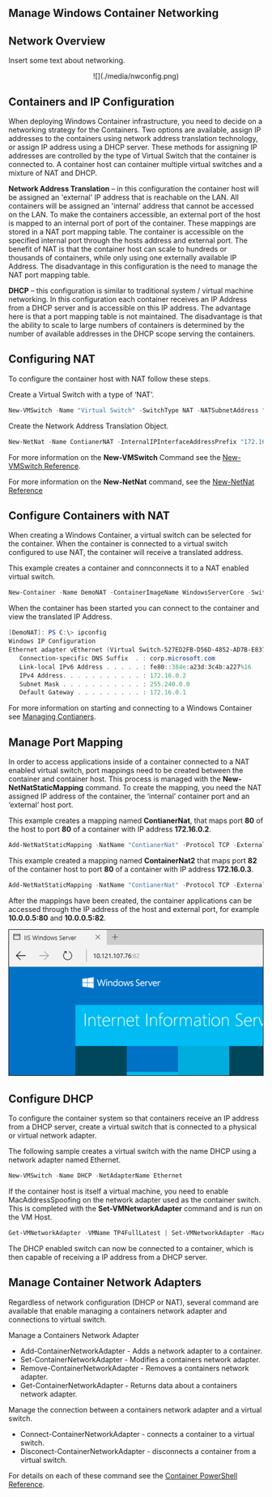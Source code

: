 ## Manage Windows Container Networking

## Network Overview

Insert some text about networking.

<center>![](./media/nwconfig.png)</center>

## Containers and IP Configuration

When deploying Windows Container infrastructure, you need to decide on a networking strategy for the Containers. Two options are available, assign IP addresses to the containers using network address translation technology, or assign IP address using a DHCP server. These methods for assigning IP addresses are controlled by the type of Virtual Switch that the container is connected to. A container host can container multiple virtual switches and a mixture of NAT and DHCP.

**Network Address Translation** – in this configuration the container host will be assigned an 'external' IP address that is reachable on the LAN. All containers will be assigned an 'internal' address that cannot be accessed on the LAN. To make the containers accessible, an external port of the host is mapped to an internal port of port of the container. These mappings are stored in a NAT port mapping table. The container is accessible on the specified internal port through the hosts address and external port. The benefit of NAT is that the container host can scale to hundreds or thousands of containers, while only using one externally available IP Address. The disadvantage in this configuration is the need to manage the NAT port mapping table.

**DHCP** – this configuration is similar to traditional system / virtual machine networking. In this configuration each container receives an IP Address from a DHCP server and is accessible on this IP address. The advantage here is that a port mapping table is not maintained. The disadvantage is that the ability to scale to large numbers of containers is determined by the number of available addresses in the DHCP scope serving the containers.

## Configuring NAT

To configure the container host with NAT follow these steps.

Create a Virtual Switch with a type of ‘NAT’. 

```powershell
New-VMSwitch -Name "Virtual Switch" -SwitchType NAT -NATSubnetAddress "172.16.0.0/12"
```
Create the Network Address Translation Object. 

```powershell
New-NetNat -Name ContianerNAT -InternalIPInterfaceAddressPrefix "172.16.0.0/12" 
```

For more information on the **New-VMSwitch** Command see the [New-VMSwitch Reference](https://technet.microsoft.com/en-us/library/hh848455.aspx).

For more information on the **New-NetNat** command, see the [New-NetNat Reference](https://technet.microsoft.com/en-us/library/dn283361.aspx)

## Configure Containers with NAT

When creating a Windows Container, a virtual switch can be selected for the container. When the container is connected to a virtual switch configured to use NAT, the container will receive a translated address.

This example creates a container and connconnects it to a NAT enabled virtual switch.

```powershell
New-Container -Name DemoNAT -ContainerImageName WindowsServerCore -SwitchName "Virtual Switch"
```

When the container has been started you can connect to the container and view the translated IP Address.

```powershell
[DemoNAT]: PS C:\> ipconfig
Windows IP Configuration
Ethernet adapter vEthernet (Virtual Switch-527ED2FB-D56D-4852-AD7B-E83732A032F5-0):
   Connection-specific DNS Suffix  . : corp.microsoft.com
   Link-local IPv6 Address . . . . . : fe80::384e:a23d:3c4b:a227%16
   IPv4 Address. . . . . . . . . . . : 172.16.0.2
   Subnet Mask . . . . . . . . . . . : 255.240.0.0
   Default Gateway . . . . . . . . . : 172.16.0.1
```

For more information on starting and connecting to a Windows Container see [Managing Contianers](./manage_containers.md).

## Manage Port Mapping

In order to access applications inside of a container connected to a NAT enabled virtual switch, port mappings need to be created between the container and container host. This process is managed with the **New-NetNatStaticMapping** command. To create the mapping, you need the NAT assigned IP address of the container, the ‘internal’ container port and an ‘external’ host port.

This example creates a mapping named **ContianerNat**, that maps port **80** of the host to port **80** of a container with IP address **172.16.0.2**.

```powershell
Add-NetNatStaticMapping -NatName "ContianerNat" -Protocol TCP -ExternalIPAddress 0.0.0.0 -InternalIPAddress 172.16.0.2 -InternalPort 80 -ExternalPort 80
```

This example created a mapping named **ContainerNat2** that maps port **82** of the container host to port **80** of a container with IP address **172.16.0.3**.

```powershell
Add-NetNatStaticMapping -NatName "ContianerNat" -Protocol TCP -ExternalIPAddress 0.0.0.0 -InternalIPAddress 172.16.0.3 -InternalPort 80 -ExternalPort 82
```
After the mappings have been created, the container applications can be accessed through the IP address of the host and external port, for example **10.0.0.5:80** and **10.0.0.5:82**.

![](./media/portmapping.png)

## Configure DHCP

To configure the container system so that containers receive an IP address from a DHCP server, create a virtual switch that is connected to a physical or virtual network adapter.

The following sample creates a virtual switch with the name DHCP using a network adapter named Ethernet.

```powershell
New-VMSwitch -Name DHCP -NetAdapterName Ethernet
```

If the container host is itself a virtual machine, you need to enable MacAddressSpoofing on the network adapter used as the container switch. This is completed with the **Set-VMNetworkAdapter** command and is run on the VM Host.

```powershell
Get-VMNetworkAdapter -VMName TP4FullLatest | Set-VMNetworkAdapter -MacAddressSpoofing On
```
The DHCP enabled switch can now be connected to a container, which is then capable of receiving a IP address from a DHCP server.

## Manage Container Network Adapters

Regardless of network configuration (DHCP or NAT), several command are available that enable managing a containers network adapter and connections to virtual switch.

Manage a Containers Network Adapter

- Add-ContainerNetworkAdapter - Adds a network adapter to a container.
- Set-ContainerNetworkAdapter - Modifies a containers network adapter.
- Remove-ContainerNetworkAdapter - Removes a containers network adapter.
- Get-ContainerNetworkAdapter - Returns data about a containers network adapter.

Manage the connection between a containers network adapter and a virtual switch.

- Connect-ContainerNetworkAdapter - connects a container to a virtual switch.
- Disconect-ContainerNetworkAdapter - disconnects a container from a virtual switch.

For details on each of these command see the [Container PowerShell Reference]( https://technet.microsoft.com/en-us/library/mt433069.aspx).